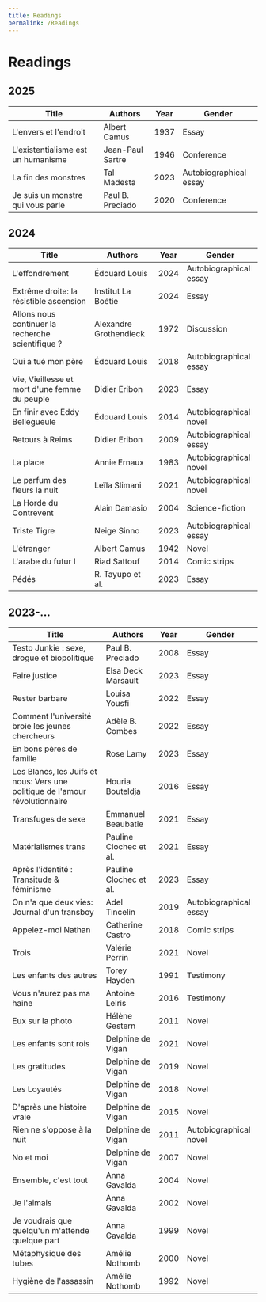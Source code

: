 ```yaml
---
title: Readings
permalink: /Readings
---
```


# Readings

## 2025

| Title | Authors | Year | Gender |
|------|----------|----------|-------|
| L'envers et l'endroit | Albert Camus | 1937 | Essay |
| L'existentialisme est un humanisme | Jean-Paul Sartre | 1946 | Conference |
| La fin des monstres | Tal Madesta | 2023 | Autobiographical essay |
| Je suis un monstre qui vous parle | Paul B. Preciado | 2020 | Conference |

## 2024

| Title | Authors | Year | Gender |
|------|----------|----------|-------|
| L'effondrement | Édouard Louis | 2024 | Autobiographical essay |
| Extrême droite: la résistible ascension | Institut La Boétie | 2024 | Essay |
| Allons nous continuer la recherche scientifique ? | Alexandre Grothendieck | 1972 | Discussion |
| Qui a tué mon père | Édouard Louis | 2018 | Autobiographical essay |
| Vie, Vieillesse et mort d'une femme du peuple | Didier Eribon | 2023 | Essay |
| En finir avec Eddy Bellegueule | Édouard Louis | 2014 | Autobiographical novel |
| Retours à Reims | Didier Eribon | 2009 | Autobiographical essay |
| La place | Annie Ernaux | 1983 | Autobiographical novel |
| Le parfum des fleurs la nuit | Leïla Slimani | 2021 | Autobiographical novel |
| La Horde du Contrevent | Alain Damasio | 2004 | Science-fiction |
| Triste Tigre | Neige Sinno | 2023 | Autobiographical essay |
| L'étranger | Albert Camus | 1942 | Novel |
| L'arabe du futur I | Riad Sattouf | 2014 | Comic strips |
| Pédés | R. Tayupo et al. | 2023 | Essay |

## 2023-...

| Title | Authors | Year | Gender |
|------|----------|----------|-------|
| Testo Junkie : sexe, drogue et biopolitique | Paul B. Preciado | 2008 | Essay |
| Faire justice | Elsa Deck Marsault | 2023 | Essay |
| Rester barbare | Louisa Yousfi | 2022 | Essay |
| Comment l'université broie les jeunes chercheurs | Adèle B. Combes | 2022 | Essay |
| En bons pères de famille | Rose Lamy | 2023 | Essay |
| Les Blancs, les Juifs et nous: Vers une politique de l'amour révolutionnaire | Houria Bouteldja | 2016 | Essay |
| Transfuges de sexe | Emmanuel Beaubatie | 2021 | Essay |
| Matérialismes trans | Pauline Clochec et al. | 2021 | Essay |
| Après l'identité : Transitude & féminisme | Pauline Clochec et al. | 2023 | Essay |
| On n'a que deux vies: Journal d'un transboy | Adel Tincelin | 2019 | Autobiographical essay |
| Appelez-moi Nathan | Catherine Castro | 2018 | Comic strips |
| Trois | Valérie Perrin | 2021 | Novel |
| Les enfants des autres | Torey Hayden | 1991 | Testimony |
| Vous n'aurez pas ma haine | Antoine Leiris | 2016 | Testimony |
| Eux sur la photo | Hélène Gestern | 2011 | Novel |
| Les enfants sont rois | Delphine de Vigan | 2021 | Novel |
| Les gratitudes | Delphine de Vigan | 2019 | Novel |
| Les Loyautés | Delphine de Vigan | 2018 | Novel |
| D'après une histoire vraie | Delphine de Vigan | 2015 | Novel |
| Rien ne s'oppose à la nuit | Delphine de Vigan | 2011 | Autobiographical novel |
| No et moi | Delphine de Vigan | 2007 | Novel |
| Ensemble, c'est tout | Anna Gavalda | 2004 | Novel |
| Je l'aimais | Anna Gavalda | 2002 | Novel |
| Je voudrais que quelqu'un m'attende quelque part | Anna Gavalda | 1999 | Novel |
| Métaphysique des tubes | Amélie Nothomb | 2000 | Novel |
| Hygiène de l'assassin | Amélie Nothomb | 1992 | Novel |




